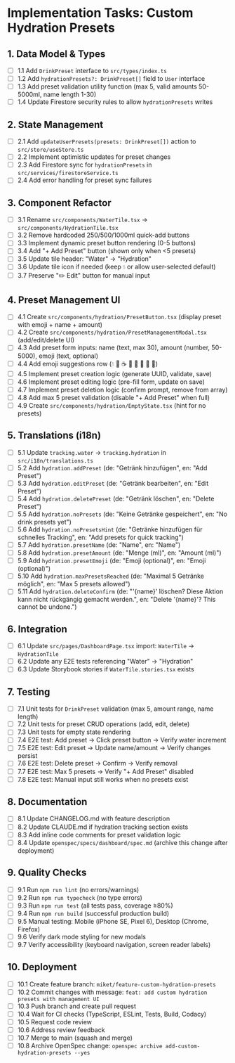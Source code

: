 # Implementation Tasks: Custom Hydration Presets

## 1. Data Model & Types
- [ ] 1.1 Add `DrinkPreset` interface to `src/types/index.ts`
- [ ] 1.2 Add `hydrationPresets?: DrinkPreset[]` field to `User` interface
- [ ] 1.3 Add preset validation utility function (max 5, valid amounts 50-5000ml, name length 1-30)
- [ ] 1.4 Update Firestore security rules to allow `hydrationPresets` writes

## 2. State Management
- [ ] 2.1 Add `updateUserPresets(presets: DrinkPreset[])` action to `src/store/useStore.ts`
- [ ] 2.2 Implement optimistic updates for preset changes
- [ ] 2.3 Add Firestore sync for `hydrationPresets` in `src/services/firestoreService.ts`
- [ ] 2.4 Add error handling for preset sync failures

## 3. Component Refactor
- [ ] 3.1 Rename `src/components/WaterTile.tsx` → `src/components/HydrationTile.tsx`
- [ ] 3.2 Remove hardcoded 250/500/1000ml quick-add buttons
- [ ] 3.3 Implement dynamic preset button rendering (0-5 buttons)
- [ ] 3.4 Add "+ Add Preset" button (shown only when <5 presets)
- [ ] 3.5 Update tile header: "Water" → "Hydration"
- [ ] 3.6 Update tile icon if needed (keep 💧 or allow user-selected default)
- [ ] 3.7 Preserve "✏️ Edit" button for manual input

## 4. Preset Management UI
- [ ] 4.1 Create `src/components/hydration/PresetButton.tsx` (display preset with emoji + name + amount)
- [ ] 4.2 Create `src/components/hydration/PresetManagementModal.tsx` (add/edit/delete UI)
- [ ] 4.3 Add preset form inputs: name (text, max 30), amount (number, 50-5000), emoji (text, optional)
- [ ] 4.4 Add emoji suggestions row (💧 🥤 ☕ 🍵 🥛 🧃 🍷 🍺)
- [ ] 4.5 Implement preset creation logic (generate UUID, validate, save)
- [ ] 4.6 Implement preset editing logic (pre-fill form, update on save)
- [ ] 4.7 Implement preset deletion logic (confirm prompt, remove from array)
- [ ] 4.8 Add max 5 preset validation (disable "+ Add Preset" when full)
- [ ] 4.9 Create `src/components/hydration/EmptyState.tsx` (hint for no presets)

## 5. Translations (i18n)
- [ ] 5.1 Update `tracking.water` → `tracking.hydration` in `src/i18n/translations.ts`
- [ ] 5.2 Add `hydration.addPreset` (de: "Getränk hinzufügen", en: "Add Preset")
- [ ] 5.3 Add `hydration.editPreset` (de: "Getränk bearbeiten", en: "Edit Preset")
- [ ] 5.4 Add `hydration.deletePreset` (de: "Getränk löschen", en: "Delete Preset")
- [ ] 5.5 Add `hydration.noPresets` (de: "Keine Getränke gespeichert", en: "No drink presets yet")
- [ ] 5.6 Add `hydration.noPresetsHint` (de: "Getränke hinzufügen für schnelles Tracking", en: "Add presets for quick tracking")
- [ ] 5.7 Add `hydration.presetName` (de: "Name", en: "Name")
- [ ] 5.8 Add `hydration.presetAmount` (de: "Menge (ml)", en: "Amount (ml)")
- [ ] 5.9 Add `hydration.presetEmoji` (de: "Emoji (optional)", en: "Emoji (optional)")
- [ ] 5.10 Add `hydration.maxPresetsReached` (de: "Maximal 5 Getränke möglich", en: "Max 5 presets allowed")
- [ ] 5.11 Add `hydration.deleteConfirm` (de: "'{name}' löschen? Diese Aktion kann nicht rückgängig gemacht werden.", en: "Delete '{name}'? This cannot be undone.")

## 6. Integration
- [ ] 6.1 Update `src/pages/DashboardPage.tsx` import: `WaterTile` → `HydrationTile`
- [ ] 6.2 Update any E2E tests referencing "Water" → "Hydration"
- [ ] 6.3 Update Storybook stories if `WaterTile.stories.tsx` exists

## 7. Testing
- [ ] 7.1 Unit tests for `DrinkPreset` validation (max 5, amount range, name length)
- [ ] 7.2 Unit tests for preset CRUD operations (add, edit, delete)
- [ ] 7.3 Unit tests for empty state rendering
- [ ] 7.4 E2E test: Add preset → Click preset button → Verify water increment
- [ ] 7.5 E2E test: Edit preset → Update name/amount → Verify changes persist
- [ ] 7.6 E2E test: Delete preset → Confirm → Verify removal
- [ ] 7.7 E2E test: Max 5 presets → Verify "+ Add Preset" disabled
- [ ] 7.8 E2E test: Manual input still works when no presets exist

## 8. Documentation
- [ ] 8.1 Update CHANGELOG.md with feature description
- [ ] 8.2 Update CLAUDE.md if hydration tracking section exists
- [ ] 8.3 Add inline code comments for preset validation logic
- [ ] 8.4 Update `openspec/specs/dashboard/spec.md` (archive this change after deployment)

## 9. Quality Checks
- [ ] 9.1 Run `npm run lint` (no errors/warnings)
- [ ] 9.2 Run `npm run typecheck` (no type errors)
- [ ] 9.3 Run `npm run test` (all tests pass, coverage ≥80%)
- [ ] 9.4 Run `npm run build` (successful production build)
- [ ] 9.5 Manual testing: Mobile (iPhone SE, Pixel 6), Desktop (Chrome, Firefox)
- [ ] 9.6 Verify dark mode styling for new modals
- [ ] 9.7 Verify accessibility (keyboard navigation, screen reader labels)

## 10. Deployment
- [ ] 10.1 Create feature branch: `miket/feature-custom-hydration-presets`
- [ ] 10.2 Commit changes with message: `feat: add custom hydration presets with management UI`
- [ ] 10.3 Push branch and create pull request
- [ ] 10.4 Wait for CI checks (TypeScript, ESLint, Tests, Build, Codacy)
- [ ] 10.5 Request code review
- [ ] 10.6 Address review feedback
- [ ] 10.7 Merge to main (squash and merge)
- [ ] 10.8 Archive OpenSpec change: `openspec archive add-custom-hydration-presets --yes`
